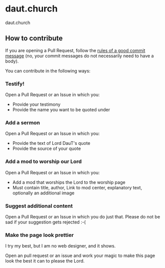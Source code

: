 # daut.church
daut.church

## How to contribute

If you are opening a Pull Request, follow the [rules of a good commit message](https://chris.beams.io/posts/git-commit/#seven-rules)
(no, your commit messages do not necessarily need to have a body).

You can contribute in the following ways:

### Testify!

Open a Pull Request or an Issue in which you: 
- Provide your testimony
- Provide the name you want to be quoted under

### Add a sermon

Open a Pull Request or an Issue in which you: 
- Provide the text of Lord DauT's quote
- Provide the source of your quote

### Add a mod to worship our Lord

Open a Pull Request or an Issue in which you: 
- Add a mod that worships the Lord to the worship page
- Must contain title, author, Link to mod center, explanatory text, optionally an additional image

### Suggest additional content

Open a Pull Request or an Issue in which you do just that.
Please do not be sad if your suggestion gets rejected :-(

### Make the page look prettier

I try my best, but I am no web designer, and it shows.

Open an pull request or an issue and work your magic to make this page look the best it can to please the Lord.
